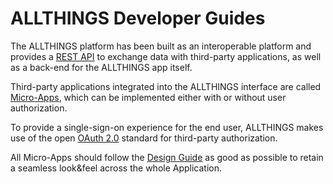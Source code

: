 # ALLTHINGS Developer Guides

The ALLTHINGS platform has been built as an interoperable platform and provides
a [REST API](rest.md) to exchange data with third-party applications, as well as
a back-end for the ALLTHINGS app itself.

Third-party applications integrated into the ALLTHINGS interface are called
[Micro-Apps](micro-app.md), which can be implemented either with or without user
authorization.

To provide a single-sign-on experience for the end user, ALLTHINGS makes use of
the open [OAuth 2.0](oauth.md) standard for third-party authorization.

All Micro-Apps should follow the [Design Guide](design-guide/) as good
as possible to retain a seamless look&feel across the whole Application.
